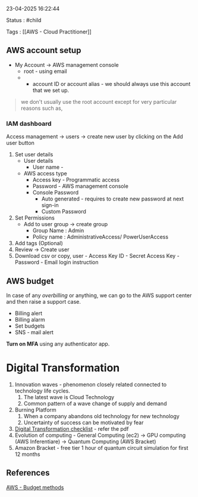23-04-2025 16:22:44

Status : #child 

Tags : [[AWS - Cloud Practitioner]]

## AWS account setup

- My Account -> AWS management console
	- root - using email 
	-  - account ID or account alias -  we should always use this account that we set up. 

> we don't usually use the root account except for very particular reasons such as, 

### IAM dashboard

Access management -> users -> create new user by clicking on the Add user button
1. Set user details
	- User details
		- User name - 
	- AWS access type
		- Access key - Programmatic access
		- Password - AWS management console
		- Console Password
			- Auto generated - requires to create new password at next sign-in
			- Custom Password
2. Set Permissions
	- Add to user group -> create group 
		- Group Name : Admin
		- Policy name : AdministrativeAccess/ PowerUserAccess
3. Add tags (Optional)
4. Review -> Create user
5. Download csv or copy, user - Access Key ID - Secret Access Key - Password - Email login instruction 

## AWS budget 

In case of any *overbilling* or anything, we can go to the AWS support center and then raise a support case.

- Billing alert
- Billing alarm
- Set budgets
- SNS - mail alert

**Turn on MFA** using any authenticator app.

# Digital Transformation

1. Innovation waves - phenomenon closely related connected to technology life cycles.
	1. The latest wave is Cloud Technology
	2. Common pattern of a wave change of supply and demand
2. Burning Platform 
	1. When a company abandons old technology for new technology 
	2. Uncertainty of success can be motivated by fear
3. [Digital Transformation checklist](https://aws.amazon.com/government-education/digital-transformation/?public-sector-resources-dt.sort-by=item.additionalFields.sortDate&public-sector-resources-dt.sort-order=desc) - refer the pdf
4. Evolution of computing - General Computing (ec2) -> GPU computing (AWS Inferentiare) -> Quantum Computing (AWS Bracket)
5. Amazon Bracket - free tier 1 hour of quantum circuit simulation for first 12 months

## References

[AWS - Budget methods](https://docs.aws.amazon.com/cost-management/latest/userguide/budget-methods.html)


